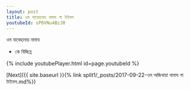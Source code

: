 ```yaml
---
layout: post
title: ওম যাস্নেহানায় নামায গা টাইমস
youtubeId: sP0VNu4BzJ0
---
```

 
 
 ওম যাস্নেহানায় নামায  
 
 -  কে বিচ্ছিন্ন 
 
  
 
  
 
 
 
 
 
 


{% include youtubePlayer.html id=page.youtubeId %}
 
[Next]({{ site.baseurl }}{% link  split1/_posts/2017-09-22-ওম অজিথায়া নামায গা টাইমস.md%})
 
